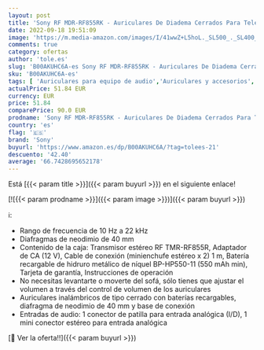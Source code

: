 ```yaml
---
layout: post
title: 'Sony RF MDR-RF855RK - Auriculares De Diadema Cerrados Para Television Sin Bluetooth  Color Negro'
date: 2022-09-18 19:51:09
image: 'https://m.media-amazon.com/images/I/41wwZ+L5hoL._SL500_._SL400_.jpg'
comments: true
category: ofertas
author: 'tole.es'
slug: 'B00AKUHC6A-es Sony RF MDR-RF855RK - Auriculares De Diadema Cerrados Para...'
sku: 'B00AKUHC6A-es'
tags: [ 'Auriculares para equipo de audio','Auriculares y accesorios','Electrónica','sony','television','🇪🇸', ]
actualPrice: 51.84 EUR
currency: EUR
price: 51.84
comparePrice: 90.0 EUR
prodname: 'Sony RF MDR-RF855RK - Auriculares De Diadema Cerrados Para Television Sin Bluetooth  Color Negro'
country: 'es'
flag: '🇪🇸'
brand: 'Sony'
buyurl: 'https://www.amazon.es/dp/B00AKUHC6A/?tag=tolees-21'
descuento: '42.40'
average: '66.7428695652178'
---
```


Está [{{< param title >}}]({{< param buyurl >}}) en el siguiente enlace!

[![{{< param prodname >}}]({{< param image >}})]({{< param buyurl >}})

ℹ️:

- Rango de frecuencia de 10 Hz a 22 kHz
- Diafragmas de neodimio de 40 mm
- Contenido de la caja: Transmisor estéreo RF TMR-RF855R, Adaptador de CA (12 V), Cable de conexión (minienchufe estéreo x 2) 1 m, Batería recargable de hidruro metálico de níquel BP-HP550-11 (550 mAh min), Tarjeta de garantía, Instrucciones de operación
- No necesitas levantarte o moverte del sofá, sólo tienes que ajustar el volumen a través del control de volumen de los auriculares
- Auriculares inalámbricos de tipo cerrado con baterías recargables, diafragma de neodimio de 40 mm y base de conexión
- Entradas de audio: 1 conector de patilla para entrada analógica (I/D), 1 mini conector estéreo para entrada analógica

[🛒 Ver la oferta!!]({{< param buyurl >}})
